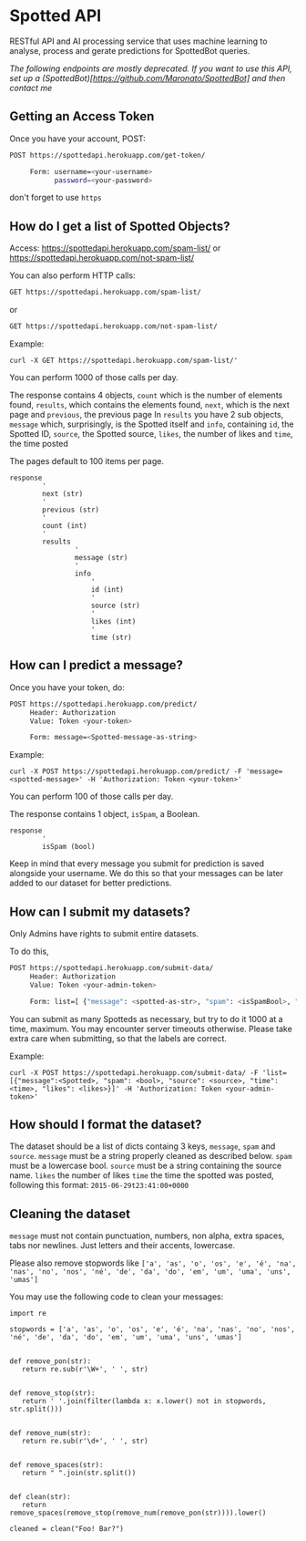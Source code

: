 # Spotted API

RESTful API and AI processing service that uses machine learning to analyse, process and gerate predictions for SpottedBot queries.


*The following endpoints are mostly deprecated. If you want to use this API, set up a (SpottedBot)[https://github.com/Maronato/SpottedBot] and then contact me*

## Getting an Access Token

Once you have your account, POST:

```sh
POST https://spottedapi.herokuapp.com/get-token/

     Form: username=<your-username>
           password=<your-password>
```

don't forget to use `https`

## How do I get a list of Spotted Objects?

Access:
https://spottedapi.herokuapp.com/spam-list/
or
https://spottedapi.herokuapp.com/not-spam-list/

You can also perform HTTP calls:

```sh
GET https://spottedapi.herokuapp.com/spam-list/
```
or
```sh
GET https://spottedapi.herokuapp.com/not-spam-list/
```

Example:
```
curl -X GET https://spottedapi.herokuapp.com/spam-list/'
```

You can perform 1000 of those calls per day.

The response contains 4 objects, `count` which is the number of elements found, `results`, which contains the elements found, `next`, which is the next page and `previous`, the previous page
In `results` you have 2 sub objects, `message` which, surprisingly, is the Spotted itself and `info`, containing `id`, the Spotted ID, `source`, the Spotted source, `likes`, the number of likes and `time`, the time posted

The pages default to 100 items per page.

```
response
        '
        next (str)
        '
        previous (str)
        '
        count (int)
        '
        results
                '
                message (str)
                '
                info
                    '
                    id (int)
                    '
                    source (str)
                    '
                    likes (int)
                    '
                    time (str)
```

## How can I predict a message?

Once you have your token, do:

```sh
POST https://spottedapi.herokuapp.com/predict/
     Header: Authorization
     Value: Token <your-token>

     Form: message=<Spotted-message-as-string>
```

Example:
```
curl -X POST https://spottedapi.herokuapp.com/predict/ -F 'message=<spotted-message>' -H 'Authorization: Token <your-token>'
```

You can perform 100 of those calls per day.

The response contains 1 object, `isSpam`, a Boolean.

```
response
        '
        isSpam (bool)
```

Keep in mind that every message you submit for prediction is saved alongside your username.
We do this so that your messages can be later added to our dataset for better predictions.


## How can I submit my datasets?

Only Admins have rights to submit entire datasets.

To do this,
```sh
POST https://spottedapi.herokuapp.com/submit-data/
     Header: Authorization
     Value: Token <your-admin-token>

     Form: list=[ {"message": <spotted-as-str>, "spam": <isSpamBool>, "source": <source-as-str>, "time": <time-as-str>, "likes": <likes-as-int> },]
```

You can submit as many Spotteds as necessary, but try to do it 1000 at a time, maximum. You may encounter server timeouts otherwise.
Please take extra care when submitting, so that the labels are correct.

Example:
```
curl -X POST https://spottedapi.herokuapp.com/submit-data/ -F 'list=[{"message":<Spotted>, "spam": <bool>, "source": <source>, "time": <time>, "likes": <likes>}]' -H 'Authorization: Token <your-admin-token>'
```

## How should I format the dataset?

The dataset should be a list of dicts containg 3 keys, `message`, `spam` and `source`.
`message` must be a string properly cleaned as described below.
`spam` must be a lowercase bool.
`source` must be a string containing the source name.
`likes` the number of likes
`time` the time the spotted was posted, following this format: `2015-06-29t23:41:00+0000`

## Cleaning the dataset

 `message` must not contain punctuation, numbers, non alpha, extra spaces, tabs nor newlines.
 Just letters and their accents, lowercase.

 Please also remove stopwords like
 `['a', 'as', 'o', 'os', 'e', 'é', 'na', 'nas', 'no', 'nos', 'né', 'de', 'da', 'do', 'em', 'um', 'uma', 'uns', 'umas']`

 You may use the following code to clean your messages:
 ```
 import re

stopwords = ['a', 'as', 'o', 'os', 'e', 'é', 'na', 'nas', 'no', 'nos', 'né', 'de', 'da', 'do', 'em', 'um', 'uma', 'uns', 'umas']


def remove_pon(str):
    return re.sub(r'\W+', ' ', str)


def remove_stop(str):
    return ' '.join(filter(lambda x: x.lower() not in stopwords, str.split()))


def remove_num(str):
    return re.sub(r'\d+', ' ', str)


def remove_spaces(str):
    return " ".join(str.split())


def clean(str):
    return remove_spaces(remove_stop(remove_num(remove_pon(str)))).lower()

cleaned = clean("Foo! Bar?")
 ```
